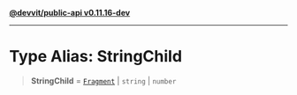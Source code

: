[**@devvit/public-api v0.11.16-dev**](../../../../README.md)

---

# Type Alias: StringChild

> **StringChild** = [`Fragment`](Fragment.md) \| `string` \| `number`
